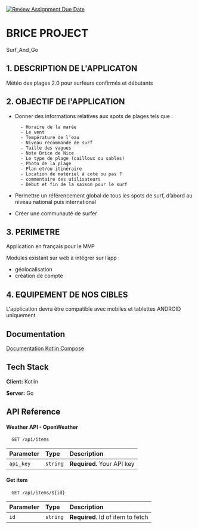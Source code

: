 [![Review Assignment Due Date](https://classroom.github.com/assets/deadline-readme-button-24ddc0f5d75046c5622901739e7c5dd533143b0c8e959d652212380cedb1ea36.svg)](https://classroom.github.com/a/QCl2HpkT)

# BRICE PROJECT

Surf_And_Go

## 1. DESCRIPTION DE L'APPLICATON

Météo des plages 2.0 pour surfeurs confirmés et débutants 

## 2. OBJECTIF DE l'APPLICATION

- Donner des informations relatives aux spots de plages tels que :  

	    - Horaire de la marée
		- Le vent
		- Température de l’eau
		- Niveau recommandé de surf
		- Taille des vagues
		- Note Brice de Nice
		- Le type de plage (cailloux ou sables)
		- Photo de la plage
		- Plan et/ou itinéraire
		- Location de matériel à coté ou pas ?
		- commentaire des utilisateurs
		- Début et fin de la saison pour le surf
- Permettre un référencement global de tous les spots de surf, d’abord au niveau national puis international  

- Créer une communauté de surfer

## 3. PERIMETRE  
 Application en français pour le MVP  

Modules existant sur web à intégrer sur l’app :  
  - géolocalisation  
  -  création de compte
## 4. EQUIPEMENT DE NOS CIBLES
L'application devra être compatible avec mobiles et tablettes ANDROID uniquement

## Documentation

[Documentation Kotlin Compose](https://www.w3schools.com/kotlin/kotlin_functions.php)


## Tech Stack

**Client:** Kotlin

**Server:** Go


## API Reference

#### Weather API - OpenWeather

```http
  GET /api/items
```

| Parameter | Type     | Description                |
| :-------- | :------- | :------------------------- |
| `api_key` | `string` | **Required**. Your API key |

#### Get item

```http
  GET /api/items/${id}
```

| Parameter | Type     | Description                       |
| :-------- | :------- | :-------------------------------- |
| `id`      | `string` | **Required**. Id of item to fetch |



